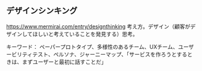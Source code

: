 ## デザインシンキング
https://www.mermirai.com/entry/designthinking
考え方。デザイン（顧客がデザインしてほしいと考えていることを発見する）思考。

キーワード：
ペーパープロトタイプ、多様性のあるチーム、UXチーム、ユーザービリティテスト、ペルソナ、ジャーニーマップ、「サービスを作ろうとするときは、まずユーザーと最初に話すことだ」
